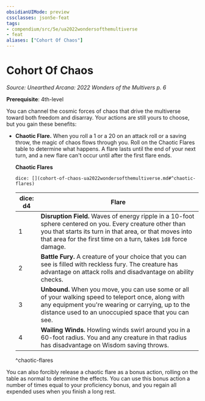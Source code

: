 ```yaml
---
obsidianUIMode: preview
cssclasses: json5e-feat
tags:
- compendium/src/5e/ua2022wondersofthemultiverse
- feat
aliases: ["Cohort Of Chaos"]
---
```

# Cohort Of Chaos
*Source: Unearthed Arcana: 2022 Wonders of the Multivers p. 6*  

**Prerequisite**: 4th-level

You can channel the cosmic forces of chaos that drive the multiverse toward both freedom and disarray. Your actions are still yours to choose, but you gain these benefits:

- **Chaotic Flare.** When you roll a 1 or a 20 on an attack roll or a saving throw, the magic of chaos flows through you. Roll on the Chaotic Flares table to determine what happens. A flare lasts until the end of your next turn, and a new flare can't occur until after the first flare ends.  

    **Chaotic Flares**  

    `dice: [](cohort-of-chaos-ua2022wondersofthemultiverse.md#^chaotic-flares)`  

    | dice: d4 | Flare |  
    |----------|-------|  
    | 1 | **Disruption Field.** Waves of energy ripple in a 10-foot sphere centered on you. Every creature other than you that starts its turn in that area, or that moves into that area for the first time on a turn, takes `1d8` force damage. |  
    | 2 | **Battle Fury.** A creature of your choice that you can see is filled with reckless fury. The creature has advantage on attack rolls and disadvantage on ability checks. |  
    | 3 | **Unbound.** When you move, you can use some or all of your walking speed to teleport once, along with any equipment you're wearing or carrying, up to the distance used to an unoccupied space that you can see. |  
    | 4 | **Wailing Winds.** Howling winds swirl around you in a 60-foot radius. You and any creature in that radius has disadvantage on Wisdom saving throws. |  
    ^chaotic-flares  

You can also forcibly release a chaotic flare as a bonus action, rolling on the table as normal to determine the effects. You can use this bonus action a number of times equal to your proficiency bonus, and you regain all expended uses when you finish a long rest.